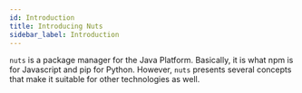 ```yaml
---
id: Introduction
title: Introducing Nuts
sidebar_label: Introduction
---
```


`nuts` is a package manager for the Java Platform. Basically, it is what npm is for Javascript and pip for Python.
However, `nuts` presents several concepts that make it suitable for other technologies as well. 